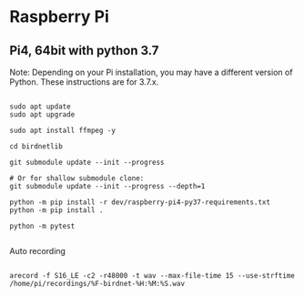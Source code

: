 # Raspberry Pi

## Pi4, 64bit with python 3.7

Note: Depending on your Pi installation, you may have a different version of Python. These instructions are for 3.7.x.

```

sudo apt update
sudo apt upgrade

sudo apt install ffmpeg -y

cd birdnetlib

git submodule update --init --progress

# Or for shallow submodule clone:
git submodule update --init --progress --depth=1

python -m pip install -r dev/raspberry-pi4-py37-requirements.txt
python -m pip install .

python -m pytest


```

Auto recording

```

arecord -f S16_LE -c2 -r48000 -t wav --max-file-time 15 --use-strftime /home/pi/recordings/%F-birdnet-%H:%M:%S.wav

```
